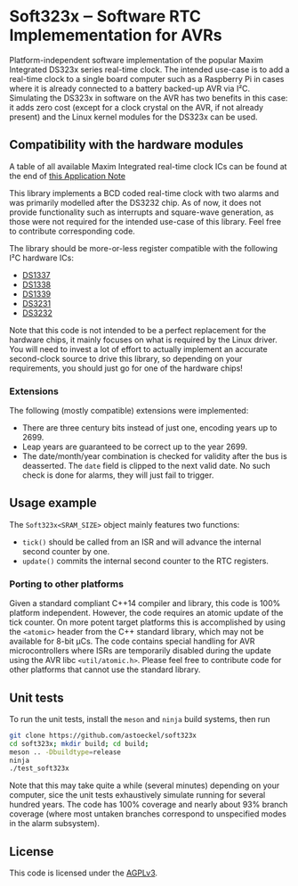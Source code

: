 # Soft323x ‒ Software RTC Implemementation for AVRs

Platform-independent software implementation of the popular Maxim Integrated DS323x series real-time clock. The intended use-case is to add a real-time clock to a single board computer such as a Raspberry Pi in cases where it is already connected to a battery backed-up AVR via I²C. Simulating the DS323x in software on the AVR has two benefits in this case: it adds zero cost (except for a clock crystal on the AVR, if not already present) and the Linux kernel modules for the DS323x can be used.

## Compatibility with the hardware modules

A table of all available Maxim Integrated real-time clock ICs can be found at the end of [this Application Note](https://www.maximintegrated.com/en/app-notes/index.mvp/id/504)

This library implements a BCD coded real-time clock with two alarms and was primarily modelled after the DS3232 chip. As of now, it does not provide functionality such as interrupts and square-wave generation, as those were not required for the intended use-case of this library. Feel free to contribute corresponding code.

The library should be more-or-less register compatible with the following I²C hardware ICs:

* [DS1337](https://www.maximintegrated.com/en/products/DS1337)
* [DS1338](https://www.maximintegrated.com/en/products/DS1338)
* [DS1339](https://www.maximintegrated.com/en/products/DS1339)
* [DS3231](https://www.maximintegrated.com/en/products/DS3231)
* [DS3232](https://www.maximintegrated.com/en/products/DS3232)

Note that this code is not intended to be a perfect replacement for the hardware chips, it mainly focuses on what is required by the Linux driver. You will need to invest a lot of effort to actually implement an accurate second-clock source to drive this library, so depending on your requirements, you should just go for one of the hardware chips!

### Extensions

The following (mostly compatible) extensions were implemented:

* There are three century bits instead of just one, encoding years up to 2699.
* Leap years are guaranteed to be correct up to the year 2699.
* The date/month/year combination is checked for validity after the bus is deasserted. The `date` field is clipped to the next valid date. No such check is done for alarms, they will just fail to trigger.

## Usage example

The `Soft323x<SRAM_SIZE>` object mainly features two functions:

* `tick()` should be called from an ISR and will advance the internal second counter by one.
* `update()` commits the internal second counter to the RTC registers.

### Porting to other platforms

Given a standard compliant C++14 compiler and library, this code is 100% platform independent. However, the code requires an atomic update of the tick counter. On more potent target platforms this is accomplished by using the `<atomic>` header from the C++ standard library, which may not be available for 8-bit µCs. The code contains special handling for AVR microcontrollers where ISRs are temporarily disabled during the update using the AVR libc `<util/atomic.h>`. Please feel free to contribute code for other platforms that cannot use the standard library.

## Unit tests

To run the unit tests, install the `meson` and `ninja` build systems, then run

```sh
git clone https://github.com/astoeckel/soft323x
cd soft323x; mkdir build; cd build;
meson .. -Dbuildtype=release
ninja
./test_soft323x
```

Note that this may take quite a while (several minutes) depending on your computer, sice the unit tests exhaustively simulate running for several hundred years. The code has 100% coverage and nearly about 93% branch coverage (where most untaken branches correspond to unspecified modes in the alarm subsystem).

## License

This code is licensed under the [AGPLv3](https://www.gnu.org/licenses/agpl-3.0.en.html).
